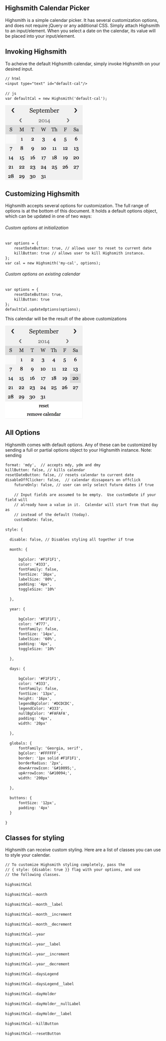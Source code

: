 ## Highsmith Calendar Picker

Highsmith is a simple calendar picker.  It has several customization options, and does not require jQuery or any additional CSS.  Simply attach Highsmith to an input/element.  When you select a date on the calendar, its value will be placed into your input/element.

## Invoking Highsmith

To acheive the default Highsmith calendar, simply invoke Highsmith on your desired input.

	// html
	<input type="text" id="default-cal"/>

	// js
	var defaultCal = new Highsmith('default-cal');

![Alt text](img/default.png)

## Customizing Highsmith

Highsmith accepts several options for customization.  The full range of options is at the bottom of this document.  It holds a default options object, which can be updated in one of two ways:

###### Custom options at initialization
	var options = {
		resetDateButton: true, // allows user to reset to current date
		killButton: true // allows user to kill Highsmith instance.
	};
	var cal = new Highsmith('my-cal', options);

###### Custom options on existing calendar
	var options = {
		resetDateButton: true,
		killButton: true
	};
	defaultCal.updateOptions(options);

This calendar will be the result of the above customizations

![Alt text](img/custom_1.png)

## All Options
Highsmith comes with default options.  Any of these can be customized by sending a full or partial options object to your Highsmith instance.  Note: sending

    format: 'mdy',  // accepts mdy, ydm and dmy
    killButton: false, // kills calendar
    resetDateButton: false, // resets calendar to current date
    disableOffClicker: false,  // calendar dissapears on offclick
		futureOnly: false, // user can only select future dates if true

		// Input fields are assumed to be empty.  Use customDate if your field will
		// already have a value in it.  Calendar will start from that day as
		// instead of the default (today).
		customDate: false,

    style: {

      disable: false, // Disables styling all together if true

      month: {

          bgColor: '#F1F1F1',
          color: '#333',
          fontFamily: false,
          fontSize: '16px',
          labelSize: '80%',
          padding: '4px',
          toggleSize: '10%'

      },

      year: {

          bgColor: '#F1F1F1',
          color: '#777',
          fontFamily: false,
          fontSize: '14px',
          labelSize: '60%',
          padding: '4px',
          toggleSize: '10%'

      },

      days: {

          bgColor: '#F1F1F1',
          color: '#333',
          fontFamily: false,
          fontSize: '13px',
          height: '16px',
          legendBgColor: '#DCDCDC',
          legendColor: '#333',
          nullBgColor: '#FAFAFA',
          padding: '4px',
          width: '20px'

      },

      globals: {
          fontFamily: 'Georgia, serif',
          bgColor: '#FFFFFF',
          border: '1px solid #F1F1F1',
          borderRadius: '2px',
          downArrowIcon: '&#10095;',
          upArrowIcon: '&#10094;',
          width: '200px'

      },

      buttons: {
          fontSize: '12px',
          padding: '4px'
      }

    }

## Classes for styling

Highsmith can receive custom styling.  Here are a list of classes you can use to style your calendar.

	// To customize Highsmith styling completely, pass the
	// { style: {disable: true }} flag with your options, and use
	// the following classes.

    highsmithCal

    highsmithCal--month

    highsmithCal--month__label

    highsmithCal--month__increment

    highsmithCal--month__decrement

    highsmithCal--year

    highsmithCal--year__label

    highsmithCal--year__increment

    highsmithCal--year__decrement

    highsmithCal--daysLegend

    highsmithCal--daysLegend__label

    highsmithCal--dayHolder

    highsmithCal--dayHolder__nullLabel

    highsmithCal--dayHolder__label

    highsmithCal--killButton

    highsmithCal--resetButton
